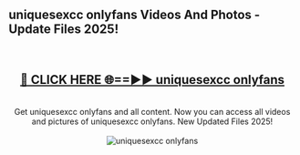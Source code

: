 <h2>uniquesexcc onlyfans Videos And Photos - Update Files 2025!</h2>
<br>
<div align="center">
<h2><a href="https://linkcuts.com/hfmhzwbr" rel="nofollow">🔴 CLICK HERE 🌐==►► uniquesexcc onlyfans</a></h2>
<br>
Get uniquesexcc onlyfans and all content. Now you can access all videos and pictures of uniquesexcc onlyfans. New Updated Files 2025!
<br>
<br>
<a href="https://linkcuts.com/hfmhzwbr" rel="nofollow" data-target="animated-image.originalLink"><img src="https://i.ibb.co.com/WyWwxjT/player-gif2.gif" alt="uniquesexcc onlyfans" style="max-width: 100%; display: inline-block;" data-target="animated-image.originalImage"></a>
</div>
<br>